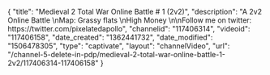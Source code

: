 {
    "title": "Medieval 2 Total War Online Battle # 1 (2v2)",
    "description": "A 2v2 Online Battle \nMap: Grassy flats \nHigh Money \n\nFollow me on twitter: https:\/\/twitter.com\/pixelatedapollo",
    "channelid": "117406314",
    "videoid": "117406158",
    "date_created": "1362441732",
    "date_modified": "1506478305",
    "type": "captivate",
    "layout": "channelVideo",
    "url": "\/channel-5-delete-in-pdp\/medieval-2-total-war-online-battle-1-2v2\/117406314-117406158"
}